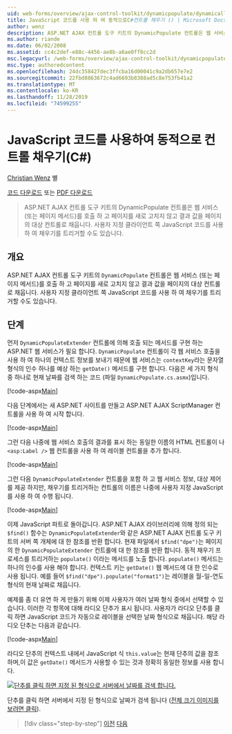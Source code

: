 ```yaml
---
uid: web-forms/overview/ajax-control-toolkit/dynamicpopulate/dynamically-populating-a-control-using-javascript-code-cs
title: JavaScript 코드를 사용 하 여 동적으로C#컨트롤 채우기 () | Microsoft Docs
author: wenz
description: ASP.NET AJAX 컨트롤 도구 키트의 DynamicPopulate 컨트롤은 웹 서비스 (또는 페이지 메서드)를 호출 하 고 결과 값을 t ...의 대상 컨트롤로 채웁니다.
ms.author: riande
ms.date: 06/02/2008
ms.assetid: cc4c2def-e88c-4456-ae8b-a6ae0ff8cc2d
msc.legacyurl: /web-forms/overview/ajax-control-toolkit/dynamicpopulate/dynamically-populating-a-control-using-javascript-code-cs
msc.type: authoredcontent
ms.openlocfilehash: 24dc358427dec3ffcba16d00041c9a2db657e7e2
ms.sourcegitcommit: 22fbd8863672c4ad6693b8388ad5c8e753fb41a2
ms.translationtype: MT
ms.contentlocale: ko-KR
ms.lasthandoff: 11/28/2019
ms.locfileid: "74599255"
---
```

# <a name="dynamically-populating-a-control-using-javascript-code-c"></a>JavaScript 코드를 사용하여 동적으로 컨트롤 채우기(C#)

[Christian Wenz](https://github.com/wenz) 별

[코드 다운로드](https://download.microsoft.com/download/d/8/f/d8f2f6f9-1b7c-46ad-9252-e1fc81bdea3e/dynamicpopulate1.cs.zip) 또는 [PDF 다운로드](https://download.microsoft.com/download/b/6/a/b6ae89ee-df69-4c87-9bfb-ad1eb2b23373/dynamicpopulate1CS.pdf)

> ASP.NET AJAX 컨트롤 도구 키트의 DynamicPopulate 컨트롤은 웹 서비스 (또는 페이지 메서드)를 호출 하 고 페이지를 새로 고치지 않고 결과 값을 페이지의 대상 컨트롤로 채웁니다. 사용자 지정 클라이언트 쪽 JavaScript 코드를 사용 하 여 채우기를 트리거할 수도 있습니다.

## <a name="overview"></a>개요

ASP.NET AJAX 컨트롤 도구 키트의 `DynamicPopulate` 컨트롤은 웹 서비스 (또는 페이지 메서드)를 호출 하 고 페이지를 새로 고치지 않고 결과 값을 페이지의 대상 컨트롤로 채웁니다. 사용자 지정 클라이언트 쪽 JavaScript 코드를 사용 하 여 채우기를 트리거할 수도 있습니다.

## <a name="steps"></a>단계

먼저 `DynamicPopulateExtender` 컨트롤에 의해 호출 되는 메서드를 구현 하는 ASP.NET 웹 서비스가 필요 합니다. `DynamicPopulate` 컨트롤이 각 웹 서비스 호출을 사용 하 여 하나의 컨텍스트 정보를 보내기 때문에 웹 서비스는 `contextKey`라는 문자열 형식의 인수 하나를 예상 하는 `getDate()` 메서드를 구현 합니다. 다음은 세 가지 형식 중 하나로 현재 날짜를 검색 하는 코드 (파일 `DynamicPopulate.cs.asmx`)입니다.

[!code-aspx[Main](dynamically-populating-a-control-using-javascript-code-cs/samples/sample1.aspx)]

다음 단계에서는 새 ASP.NET 사이트를 만들고 ASP.NET AJAX ScriptManager 컨트롤을 사용 하 여 시작 합니다.

[!code-aspx[Main](dynamically-populating-a-control-using-javascript-code-cs/samples/sample2.aspx)]

그런 다음 나중에 웹 서비스 호출의 결과를 표시 하는 동일한 이름의 HTML 컨트롤이 나 `<asp:Label />` 웹 컨트롤을 사용 하 여 레이블 컨트롤을 추가 합니다.

[!code-aspx[Main](dynamically-populating-a-control-using-javascript-code-cs/samples/sample3.aspx)]

그런 다음 `DynamicPopulateExtender` 컨트롤을 포함 하 고 웹 서비스 정보, 대상 제어를 제공 하지만, 채우기를 트리거하는 컨트롤의 이름은 나중에 사용자 지정 JavaScript를 사용 하 여 수행 됩니다.

[!code-aspx[Main](dynamically-populating-a-control-using-javascript-code-cs/samples/sample4.aspx)]

이제 JavaScript 파트로 돌아갑니다. ASP.NET AJAX 라이브러리에 의해 정의 되는 `$find()` 함수는 `DynamicPopulateExtender`와 같은 ASP.NET AJAX 컨트롤 도구 키트의 서버 쪽 개체에 대 한 참조를 반환 합니다. 현재 파일에서 `$find("dpe")`는 페이지의 한 `DynamicPopulateExtender` 컨트롤에 대 한 참조를 반환 합니다. 동적 채우기 프로세스를 트리거하는 `populate()` 이라는 메서드를 노출 합니다. `populate()` 메서드는 하나의 인수를 사용 해야 합니다. 컨텍스트 키는 `getDate()` 웹 메서드에 대 한 인수로 사용 됩니다. 예를 들어 `$find("dpe").populate("format1")`는 레이블을 월-일-연도 형식의 현재 날짜로 채웁니다.

예제를 좀 더 유연 하 게 만들기 위해 이제 사용자가 여러 날짜 형식 중에서 선택할 수 있습니다. 이러한 각 항목에 대해 라디오 단추가 표시 됩니다. 사용자가 라디오 단추를 클릭 하면 JavaScript 코드가 자동으로 레이블을 선택한 날짜 형식으로 채웁니다. 해당 라디오 단추는 다음과 같습니다.

[!code-aspx[Main](dynamically-populating-a-control-using-javascript-code-cs/samples/sample5.aspx)]

라디오 단추의 컨텍스트 내에서 JavaScript 식 `this.value`는 현재 단추의 값을 참조 하며,이 값은 `getDate()` 메서드가 사용할 수 있는 것과 정확히 동일한 정보를 사용 합니다.

[![단추를 클릭 하면 지정 된 형식으로 서버에서 날짜를 검색 합니다.](dynamically-populating-a-control-using-javascript-code-cs/_static/image2.png)](dynamically-populating-a-control-using-javascript-code-cs/_static/image1.png)

단추를 클릭 하면 서버에서 지정 된 형식으로 날짜가 검색 됩니다 ([전체 크기 이미지를 보려면 클릭](dynamically-populating-a-control-using-javascript-code-cs/_static/image3.png)).

> [!div class="step-by-step"]
> [이전](dynamically-populating-a-control-cs.md)
> [다음](using-dynamicpopulate-with-a-user-control-and-javascript-cs.md)
